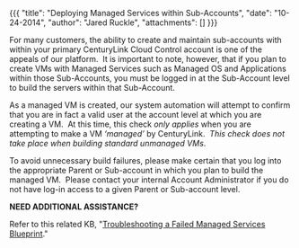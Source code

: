 {{{
  "title": "Deploying Managed Services within Sub-Accounts",
  "date": "10-24-2014",
  "author": "Jared Ruckle",
  "attachments": []
}}}

<p>For many customers, the ability to create and maintain sub-accounts with within your primary CenturyLink Cloud Control account is one of the appeals of our platform.&nbsp; It is important to note, however, that if you plan to create VMs with Managed Services
  such as Managed OS and Applications within those Sub-Accounts, you must be logged in at the Sub-Account level to build the servers within that Sub-Account.</p>
<p>As a managed VM is created, our system automation will attempt to confirm that you are in fact a valid user at the account level at which you are creating a VM.&nbsp; At this time, this check <em>only applies</em> when you are attempting to make a VM
  <em>‘managed’</em> by CenturyLink.&nbsp; <em>This check does not take place when building standard unmanaged VMs</em>.</p>
<p>To avoid unnecessary build failures, please make certain that you log into the appropriate Parent or Sub-account in which you plan to build the managed VM.&nbsp; Please contact your internal Account Administrator if you do not have log-in access to a
  given Parent or Sub-account level.</p>
<p><strong>NEED ADDITIONAL ASSISTANCE?</strong>
</p>
<p>Refer to this related KB, "<a href="https://t3n.zendesk.com/entries/46750410-Troubleshooting-a-Failed-Managed-Services-Blueprint" target="_blank">Troubleshooting a Failed Managed Services Blueprint</a>."</p>